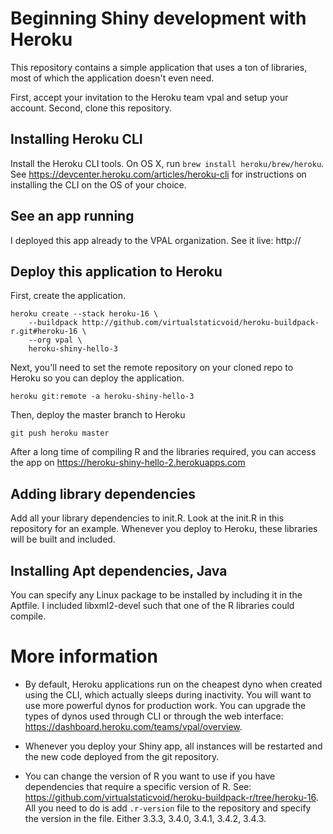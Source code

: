 # Beginning Shiny development with Heroku

This repository contains a simple application that uses a ton of libraries, most of which the application
doesn't even need.

First, accept your invitation to the Heroku team vpal and setup your account. Second, clone this repository.

## Installing Heroku CLI

Install the Heroku CLI tools. On OS X, run ```brew install heroku/brew/heroku```. See https://devcenter.heroku.com/articles/heroku-cli 
for instructions on installing the CLI on the OS of your choice.

## See an app running
I deployed this app already to the VPAL organization. See it live:
http://
## Deploy this application to Heroku

First, create the application.

```
heroku create --stack heroku-16 \
    --buildpack http://github.com/virtualstaticvoid/heroku-buildpack-r.git#heroku-16 \
    --org vpal \
    heroku-shiny-hello-3
```

Next, you'll need to set the remote repository on your cloned repo to Heroku so you can deploy the application.

```
heroku git:remote -a heroku-shiny-hello-3
```

Then, deploy the master branch to Heroku

```
git push heroku master
```

After a long time of compiling R and the libraries required, you can access the app on
https://heroku-shiny-hello-2.herokuapps.com

## Adding library dependencies
Add all your library dependencies to init.R. Look at the init.R in this repository for an example. Whenever you deploy to Heroku, these libraries will be built and included.

## Installing Apt dependencies, Java
You can specify any Linux package to be installed by including it in the Aptfile. I included libxml2-devel such that one of the R libraries could compile.

# More information
* By default, Heroku applications run on the cheapest dyno when created using the CLI, which actually sleeps during inactivity. You will want to use more powerful dynos for production work. You can upgrade the types of dynos used through CLI or through the web interface: https://dashboard.heroku.com/teams/vpal/overview.

* Whenever you deploy your Shiny app, all instances will be restarted and the new code deployed from the git repository.

* You can change the version of R you want to use if you have dependencies that require a specific version of R. See: https://github.com/virtualstaticvoid/heroku-buildpack-r/tree/heroku-16. All you need to do is add ```.r-version``` file to the repository and specify the version in the file. Either 3.3.3, 3.4.0, 3.4.1, 3.4.2, 3.4.3.
